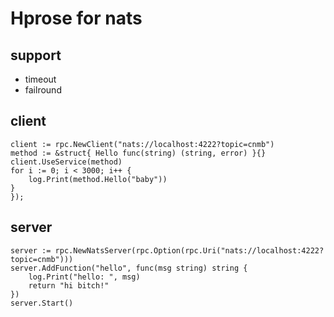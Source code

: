 # Hprose for nats

## support
+ timeout
+ failround

## client
```golang
client := rpc.NewClient("nats://localhost:4222?topic=cnmb")
method := &struct{ Hello func(string) (string, error) }{}
client.UseService(method)
for i := 0; i < 3000; i++ {
	log.Print(method.Hello("baby"))
}
});
```

## server
```golang
server := rpc.NewNatsServer(rpc.Option(rpc.Uri("nats://localhost:4222?topic=cnmb")))
server.AddFunction("hello", func(msg string) string {
	log.Print("hello: ", msg)
	return "hi bitch!"
})
server.Start()
```
